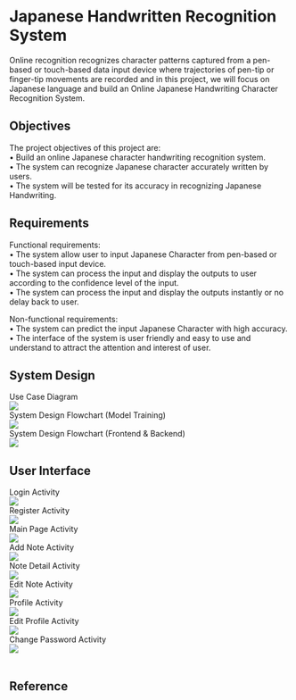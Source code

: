 # Japanese Handwritten Recognition System
Online recognition recognizes character patterns captured from a pen-based or touch-based data input device where trajectories of pen-tip or finger-tip movements are recorded and in this project, we will focus on Japanese language and build an Online Japanese Handwriting Character Recognition System.<br>

## Objectives
The project objectives of this project are:<br>
•	Build an online Japanese character handwriting recognition system.<br>
•	The system can recognize Japanese character accurately written by users.<br>
•	The system will be tested for its accuracy in recognizing Japanese Handwriting.<br>

## Requirements
Functional requirements:<br>
•	The system allow user to input Japanese Character from pen-based or touch-based input device.<br>
•	The system can process the input and display the outputs to user according to the confidence level of the input.<br>
•	The system can process the input and display the outputs instantly or no delay back to user.<br>

Non-functional requirements:<br>
•	The system can predict the input Japanese Character with high accuracy.<br> 
•	The interface of the system is user friendly and easy to use and understand to attract the attention and interest of user.<br> 

## System Design 
Use Case Diagram<br>
<img src="Images/Use Case.png"/> <br>
System Design Flowchart (Model Training)<br>
<img src="Images/System Design.png"/> <br>
System Design Flowchart (Frontend & Backend)<br>
<img src="Images/Frontend & Backend.png"/><br> 

## User Interface
Login Activity<br>
<img src="Images/Login.png"/> <br>
Register Activity<br>
<img src="Images/Register.png"/><br>
Main Page Activity<br>
<img src="Images/Main Page.png"/> <br>
Add Note Activity<br>
<img src="Images/Add Note.png"/> <br>
Note Detail Activity<br>
<img src="Images/Note Detail.png"/> <br>
Edit Note Activity<br>
<img src="Images/Edit Note.png"/> <br>
Profile Activity<br>
<img src="Images/Profile.png"/> <br>
Edit Profile Activity<br>
<img src="Images/Edit Profile.png"/> <br>
Change Password Activity<br>
<img src="Images/Change Password.png"/><br>
<br>

## Reference



